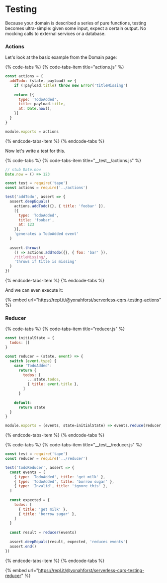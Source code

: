 # Testing

Because your domain is described a series of pure functions, testing becomes ultra-simple: given some input, expect a certain output. No mocking calls to external services or a database. 

### Actions

Let's look at the basic example from the Domain page:

{% code-tabs %}
{% code-tabs-item title="actions.js" %}
```javascript
const actions = {
  addTodo: (state, payload) => {
    if (!payload.title) throw new Error('titleMissing')
    
    return [{
      type: 'TodoAdded',
      title: payload.title,
      at: Date.now(),
    }]
  }
}

module.exports = actions
```
{% endcode-tabs-item %}
{% endcode-tabs %}

Now let's write a test for this.

{% code-tabs %}
{% code-tabs-item title="\_\_test\_\_/actions.js" %}
```javascript
// stub Date.now
Date.now = () => 123

const test = require('tape')
const actions = require('../actions')

test('addTodo', assert => {
  assert.deepEquals(
    actions.addTodo({}, { title: 'foobar' }),
    [{
      type: 'TodoAdded',
      title: 'foobar',
      at: 123
    }],
    'generates a TodoAdded event'
  )
  
  assert.throws(
    () => actions.addTodo({}, { foo: 'bar' }),
    /titleMissing/,
    'throws if title is missing'
  )
})
```
{% endcode-tabs-item %}
{% endcode-tabs %}

And we can even execute it:

{% embed url="https://repl.it/@yonahforst/serverless-cqrs-testing-actions" %}

### 

### Reducer

{% code-tabs %}
{% code-tabs-item title="reducer.js" %}
```javascript
const initialState = {
  todos: []
}

const reducer = (state, event) => {
  switch (event.type) {
    case 'TodoAdded':
      return {
        todos: [
          ...state.todos,
          { title: event.title },
        ]
      }
      
    default:
      return state
  }
}

module.exports = (events, state=initialState) => events.reduce(reducer, state)
```
{% endcode-tabs-item %}
{% endcode-tabs %}



{% code-tabs %}
{% code-tabs-item title="\_\_test\_\_/reducer.js" %}
```javascript
const test = require('tape')
const reducer = require('../reducer')

test('todoReducer', assert => {
  const events = [
    { type: 'TodoAdded', title: 'get milk' },
    { type: 'TodoAdded', title: 'borrow sugar' },
    { type: 'Invalid', title: 'ignore this' },
  ]
  
  const expected = {
    todos: [
      { title: 'get milk' },
      { title: 'borrow sugar' },
    ]
  }    
    
  const result = reducer(events)
  
  assert.deepEquals(result, expected, 'reduces events')
  assert.end()
})
```
{% endcode-tabs-item %}
{% endcode-tabs %}

{% embed url="https://repl.it/@yonahforst/serverless-cqrs-testing-reducer" %}


